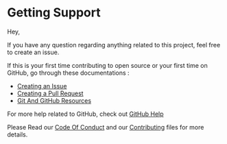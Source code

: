 # Getting Support

Hey,

If you have any question regarding anything related to this project, feel free to create an issue.

If this is your first time contributing to open source or your first time on GitHub, go through these documentations :

-   [Creating an Issue](https://help.github.com/en/github/managing-your-work-on-github/creating-an-issue)
-   [Creating a Pull Request](https://help.github.com/en/github/collaborating-with-issues-and-pull-requests/creating-a-pull-request)
-   [Git And GitHub Resources](https://github.com/Open-Source-Community-VIT-AP/OpenSource101)

For more help related to GitHub, check out [GitHub Help](https://help.github.com/en)

Please Read our [Code Of Conduct](https://github.com/Open-Source-Community-VIT-AP/OSC-Template/blob/master/.github/CODE_OF_CONDUCT.md) and our [Contributing](https://github.com/Open-Source-Community-VIT-AP/OSC-Template/blob/master/.github/CONTRIBUTING.md) files for more details.
